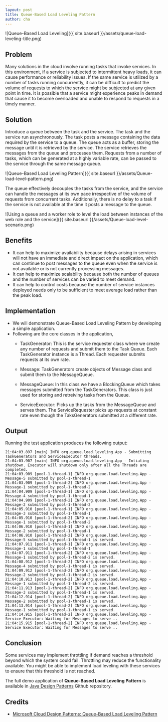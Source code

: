 ```yaml
---
layout: post
title: Queue-Based Load Leveling Pattern
author: cha
---
```


![Queue-Based Load Leveling]({{ site.baseurl }}/assets/queue-load-leveling-title.png)	

## Problem
Many solutions in the cloud involve running tasks that invoke services. In this environment, if a service is subjected to intermittent heavy loads, it can cause performance or reliability issues. If the same service is utilized by a number of tasks running concurrently, it can be difficult to predict the volume of requests to which the service might be subjected at any given point in time. It is possible that a service might experience peaks in demand that cause it to become overloaded and unable to respond to requests in a timely manner.

## Solution
Introduce a queue between the task and the service. The task and the service run asynchronously. The task posts a message containing the data required by the service to a queue. The queue acts as a buffer, storing the message until it is retrieved by the service. The service retrieves the messages from the queue and processes them. Requests from a number of tasks, which can be generated at a highly variable rate, can be passed to the service through the same message queue.

![Queue-Based Load Leveling Pattern]({{ site.baseurl }}/assets/Queue-load-level-pattern.png)

The queue effectively decouples the tasks from the service, and the service can handle the messages at its own pace irrespective of the volume of requests from concurrent tasks. Additionally, there is no delay to a task if the service is not available at the time it posts a message to the queue.

![Using a queue and a worker role to level the load between instances of the web role and the service]({{ site.baseurl }}/assets/Queue-load-level-scenario.png)

## Benefits
* It can help to maximize availability because delays arising in services will not have an immediate and direct impact on the application, which can continue to post messages to the queue even when the service is not available or is not currently processing messages.
* It can help to maximize scalability because both the number of queues and the number of services can be varied to meet demand.
* It can help to control costs because the number of service instances deployed needs only to be sufficient to meet average 
load rather than the peak load.

## Implementation
* We will demonstrate Queue-Based Load Leveling Pattern by developing a simple application.
* Following are the core classes in the application,
  - TaskGenerator: This is the service requester class where we create any number of requests and submit them to the Task Queue. Each TaskGenerator instance is a Thread. Each requester submits requests at its own rate.
  
    <script src="http://gist-it.appspot.com/http://github.com/iluwatar/java-design-patterns/raw/master/queue-load-leveling/src/main/java/org/queue/load/leveling/TaskGenerator.java?slice=27:89"></script>
  
  - Message: TaskGenerators create objects of Message class and submit them to the MessageQueue.
  
    <script src="http://gist-it.appspot.com/http://github.com/iluwatar/java-design-patterns/raw/master/queue-load-leveling/src/main/java/org/queue/load/leveling/Message.java?slice=28:47"></script>
    
  - MessageQueue: In this class we have a BlockingQueue which takes messages submitted from the TaskGenerators. This class is just used for storing and retreiving tasks from the Queue.
  
    <script src="http://gist-it.appspot.com/http://github.com/iluwatar/java-design-patterns/raw/master/queue-load-leveling/src/main/java/org/queue/load/leveling/MessageQueue.java?slice=30:77"></script>
  
  - ServiceExecutor: Picks up the tasks from the MessageQueue and serves them. The ServiceRequester picks up requests at constant rate even though the TaksGenerators submitted at a different rate.
  
    <script src="http://gist-it.appspot.com/http://github.com/iluwatar/java-design-patterns/raw/master/queue-load-leveling/src/main/java/org/queue/load/leveling/ServiceExecutor.java?slice=28:67"></script>

## Output
   Running the test application produces the following output:

```
21:04:03.897 [main] INFO org.queue.load.leveling.App - Submitting TaskGenerators and ServiceExecutor threads.
21:04:03.907 [main] INFO org.queue.load.leveling.App - Intiating shutdown. Executor will shutdown only after all the Threads are completed.
21:04:03.909 [pool-1-thread-1] INFO org.queue.load.leveling.App - Message-5 submitted by pool-1-thread-1
21:04:03.909 [pool-1-thread-2] INFO org.queue.load.leveling.App - Message-1 submitted by pool-1-thread-2
21:04:04.909 [pool-1-thread-1] INFO org.queue.load.leveling.App - Message-4 submitted by pool-1-thread-1
21:04:04.909 [pool-1-thread-2] INFO org.queue.load.leveling.App - Message-2 submitted by pool-1-thread-2
21:04:05.910 [pool-1-thread-1] INFO org.queue.load.leveling.App - Message-3 submitted by pool-1-thread-1
21:04:05.910 [pool-1-thread-2] INFO org.queue.load.leveling.App - Message-1 submitted by pool-1-thread-2
21:04:06.910 [pool-1-thread-1] INFO org.queue.load.leveling.App - Message-2 submitted by pool-1-thread-1
21:04:06.910 [pool-1-thread-2] INFO org.queue.load.leveling.App - Message-5 submitted by pool-1-thread-1 is served.
21:04:07.911 [pool-1-thread-1] INFO org.queue.load.leveling.App - Message-1 submitted by pool-1-thread-1
21:04:07.911 [pool-1-thread-2] INFO org.queue.load.leveling.App - Message-1 submitted by pool-1-thread-2 is served.
21:04:08.912 [pool-1-thread-2] INFO org.queue.load.leveling.App - Message-4 submitted by pool-1-thread-1 is served.
21:04:09.912 [pool-1-thread-2] INFO org.queue.load.leveling.App - Message-2 submitted by pool-1-thread-2 is served.
21:04:10.913 [pool-1-thread-2] INFO org.queue.load.leveling.App - Message-1 submitted by pool-1-thread-2 is served.
21:04:11.913 [pool-1-thread-2] INFO org.queue.load.leveling.App - Message-3 submitted by pool-1-thread-1 is served.
21:04:12.914 [pool-1-thread-2] INFO org.queue.load.leveling.App - Message-2 submitted by pool-1-thread-1 is served.
21:04:13.914 [pool-1-thread-2] INFO org.queue.load.leveling.App - Message-1 submitted by pool-1-thread-1 is served.
21:04:14.915 [pool-1-thread-2] INFO org.queue.load.leveling.App - Service Executor: Waiting for Messages to serve .. 
21:04:15.915 [pool-1-thread-2] INFO org.queue.load.leveling.App - Service Executor: Waiting for Messages to serve ..
```

## Conclusion
Some services may implement throttling if demand reaches a threshold beyond which the system could fail. Throttling may reduce the functionality available. You might be able to implement load leveling with these services to ensure that this threshold is not reached.

The full demo application of **Queue-Based Load Leveling Pattern** is available in [Java Design Patterns](https://github.com/iluwatar/java-design-patterns/tree/master/queue-load-leveling) Github repository.

## Credits
* [Microsoft Cloud Design Patterns: Queue-Based Load Leveling Pattern](https://msdn.microsoft.com/en-us/library/dn589783.aspx)
